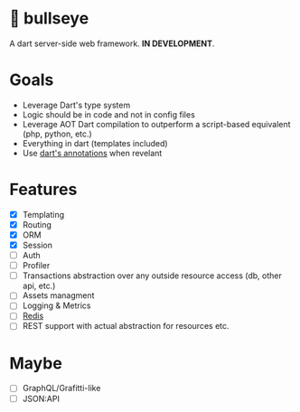 # 🎯 bullseye

A dart server-side web framework. **IN DEVELOPMENT**.

# Goals

-   Leverage Dart's type system
-   Logic should be in code and not in config files
-   Leverage AOT Dart compilation to outperform a script-based equivalent (php, python, etc.)
-   Everything in dart (templates included)
-   Use [dart's annotations](https://api.flutter.dev/flutter/meta/meta-library.html) when revelant

# Features

-   [x] Templating
-   [x] Routing
-   [x] ORM
-   [x] Session
-   [ ] Auth
-   [ ] Profiler
-   [ ] Transactions abstraction over any outside resource access (db, other api, etc.)
-   [ ] Assets managment
-   [ ] Logging & Metrics
-   [ ] [Redis](https://pub.dev/packages/redis)
-   [ ] REST support with actual abstraction for resources etc.

# Maybe

-   [ ] GraphQL/Grafitti-like
-   [ ] JSON:API
